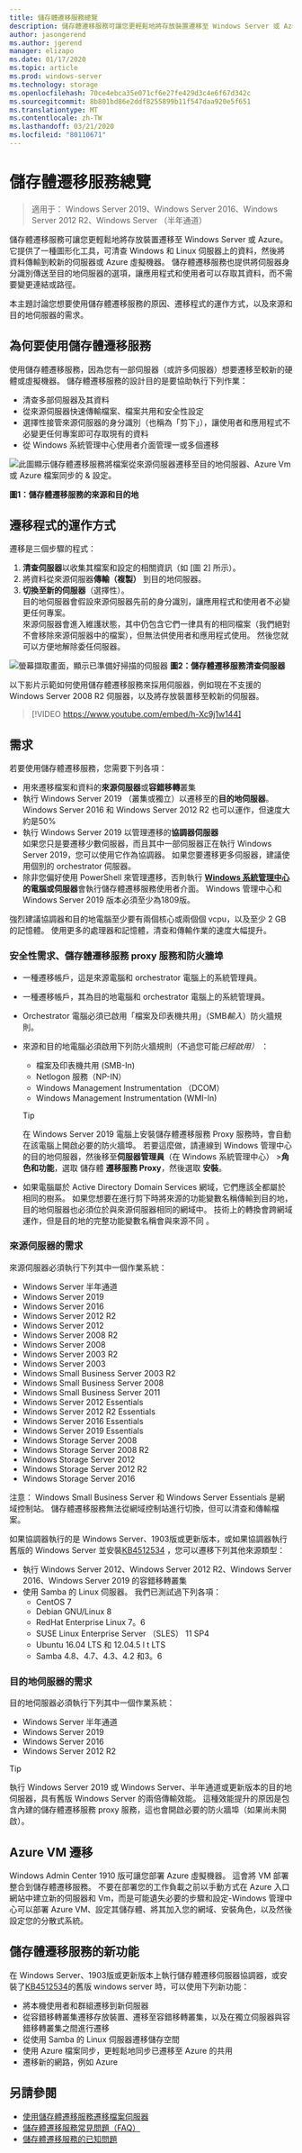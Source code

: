 ```yaml
---
title: 儲存體遷移服務總覽
description: 儲存體遷移服務可讓您更輕鬆地將存放裝置遷移至 Windows Server 或 Azure。 它提供了一種圖形化工具，可清查 Windows 和 Linux 伺服器上的資料，然後將資料傳輸到較新的伺服器或 Azure 虛擬機器。 儲存體遷移服務也提供將伺服器身分識別傳送至目的地伺服器的選項，讓應用程式和使用者可以存取其資料，而不需要變更連結或路徑。
author: jasongerend
ms.author: jgerend
manager: elizapo
ms.date: 01/17/2020
ms.topic: article
ms.prod: windows-server
ms.technology: storage
ms.openlocfilehash: 70ce4ebca35e071cf6e27fe429d3c4e6f67d342c
ms.sourcegitcommit: 8b801bd86e2ddf8255899b11f547daa920e5f651
ms.translationtype: MT
ms.contentlocale: zh-TW
ms.lasthandoff: 03/21/2020
ms.locfileid: "80110671"
---
```

# <a name="storage-migration-service-overview"></a>儲存體遷移服務總覽

>適用于： Windows Server 2019、Windows Server 2016、Windows Server 2012 R2、Windows Server （半年通道）

儲存體遷移服務可讓您更輕鬆地將存放裝置遷移至 Windows Server 或 Azure。 它提供了一種圖形化工具，可清查 Windows 和 Linux 伺服器上的資料，然後將資料傳輸到較新的伺服器或 Azure 虛擬機器。 儲存體遷移服務也提供將伺服器身分識別傳送至目的地伺服器的選項，讓應用程式和使用者可以存取其資料，而不需要變更連結或路徑。

本主題討論您想要使用儲存體遷移服務的原因、遷移程式的運作方式，以及來源和目的地伺服器的需求。

## <a name="why-use-storage-migration-service"></a>為何要使用儲存體遷移服務

使用儲存體遷移服務，因為您有一部伺服器（或許多伺服器）想要遷移至較新的硬體或虛擬機器。 儲存體遷移服務的設計目的是要協助執行下列作業：

- 清查多部伺服器及其資料
- 從來源伺服器快速傳輸檔案、檔案共用和安全性設定
- 選擇性接管來源伺服器的身分識別（也稱為「剪下」），讓使用者和應用程式不必變更任何專案即可存取現有的資料
- 從 Windows 系統管理中心使用者介面管理一或多個遷移

![此圖顯示儲存體遷移服務將檔案從來源伺服器遷移至目的地伺服器、Azure Vm 或 Azure 檔案同步的 & 設定。](media/overview/storage-migration-service-diagram.png)

**圖1：儲存體遷移服務的來源和目的地**

## <a name="how-the-migration-process-works"></a>遷移程式的運作方式

遷移是三個步驟的程式：

1. **清查伺服器**以收集其檔案和設定的相關資訊（如 [圖 2] 所示）。
2. 將資料從來源伺服器**傳輸（複製）** 到目的地伺服器。
3. **切換至新的伺服器**（選擇性）。<br>目的地伺服器會假設來源伺服器先前的身分識別，讓應用程式和使用者不必變更任何專案。 <br>來源伺服器會進入維護狀態，其中仍包含它們一律具有的相同檔案（我們絕對不會移除來源伺服器中的檔案），但無法供使用者和應用程式使用。 然後您就可以方便地解除委任伺服器。

![螢幕擷取畫面，顯示已準備好掃描的伺服器](media/migrate/inventory.png)
**圖2：儲存體遷移服務清查伺服器**

以下影片示範如何使用儲存體遷移服務來採用伺服器，例如現在不支援的 Windows Server 2008 R2 伺服器，以及將存放裝置移至較新的伺服器。

> [!VIDEO https://www.youtube.com/embed/h-Xc9j1w144]

## <a name="requirements"></a>需求

若要使用儲存體遷移服務，您需要下列各項：

- 用來遷移檔案和資料的**來源伺服器**或**容錯移轉**叢集
- 執行 Windows Server 2019 （叢集或獨立）以遷移至的**目的地伺服器**。 Windows Server 2016 和 Windows Server 2012 R2 也可以運作，但速度大約是50%
- 執行 Windows Server 2019 以管理遷移的**協調器伺服器**  <br>如果您只是要遷移少數伺服器，而且其中一部伺服器正在執行 Windows Server 2019，您可以使用它作為協調器。 如果您要遷移更多伺服器，建議使用個別的 orchestrator 伺服器。
- 除非您偏好使用 PowerShell 來管理遷移，否則執行 **[Windows 系統管理中心](../../manage/windows-admin-center/understand/windows-admin-center.md)的電腦或伺服器**會執行儲存體遷移服務使用者介面。 Windows 管理中心和 Windows Server 2019 版本必須至少為1809版。

強烈建議協調器和目的地電腦至少要有兩個核心或兩個個 vcpu，以及至少 2 GB 的記憶體。 使用更多的處理器和記憶體，清查和傳輸作業的速度大幅提升。

### <a name="security-requirements-the-storage-migration-service-proxy-service-and-firewall-ports"></a>安全性需求、儲存體遷移服務 proxy 服務和防火牆埠

- 一種遷移帳戶，這是來源電腦和 orchestrator 電腦上的系統管理員。
- 一種遷移帳戶，其為目的地電腦和 orchestrator 電腦上的系統管理員。
- Orchestrator 電腦必須已啟用「檔案及印表機共用」（SMB*輸入*）防火牆規則。
- 來源和目的地電腦必須啟用下列防火牆規則（不過您可能*已經啟用）* ：
  - 檔案及印表機共用 (SMB-In)
  - Netlogon 服務（NP-IN）
  - Windows Management Instrumentation （DCOM）
  - Windows Management Instrumentation (WMI-In)
  
  > [!TIP]
  > 在 Windows Server 2019 電腦上安裝儲存體遷移服務 Proxy 服務時，會自動在該電腦上開啟必要的防火牆埠。 若要這麼做，請連線到 Windows 管理中心的目的地伺服器，然後移至**伺服器管理員**（在 Windows 系統管理中心） >**角色和功能**，選取 儲存體 **遷移服務 Proxy**，然後選取 **安裝**。


- 如果電腦屬於 Active Directory Domain Services 網域，它們應該全都屬於相同的樹系。 如果您想要在進行剪下時將來源的功能變數名稱傳輸到目的地，目的地伺服器也必須位於與來源伺服器相同的網域中。 技術上的轉換會跨網域運作，但是目的地的完整功能變數名稱會與來源不同 。

### <a name="requirements-for-source-servers"></a>來源伺服器的需求

來源伺服器必須執行下列其中一個作業系統：

- Windows Server 半年通道
- Windows Server 2019
- Windows Server 2016
- Windows Server 2012 R2
- Windows Server 2012
- Windows Server 2008 R2
- Windows Server 2008
- Windows Server 2003 R2
- Windows Server 2003
- Windows Small Business Server 2003 R2
- Windows Small Business Server 2008
- Windows Small Business Server 2011
- Windows Server 2012 Essentials
- Windows Server 2012 R2 Essentials
- Windows Server 2016 Essentials
- Windows Server 2019 Essentials
- Windows Storage Server 2008
- Windows Storage Server 2008 R2
- Windows Storage Server 2012
- Windows Storage Server 2012 R2
- Windows Storage Server 2016

注意： Windows Small Business Server 和 Windows Server Essentials 是網域控制站。 儲存體遷移服務無法從網域控制站進行切換，但可以清查和傳輸檔案。   

如果協調器執行的是 Windows Server、1903版或更新版本，或如果協調器執行舊版的 Windows Server 並安裝[KB4512534](https://support.microsoft.com/help/4512534/windows-10-update-kb4512534) ，您可以遷移下列其他來源類型：

- 執行 Windows Server 2012、Windows Server 2012 R2、Windows Server 2016、Windows Server 2019 的容錯移轉叢集
- 使用 Samba 的 Linux 伺服器。 我們已測試過下列各項：
    - CentOS 7
    - Debian GNU/Linux 8
    - RedHat Enterprise Linux 7。6
    - SUSE Linux Enterprise Server （SLES） 11 SP4
    - Ubuntu 16.04 LTS 和 12.04.5 l t LTS
    - Samba 4.8、4.7、4.3、4.2 和3。6

### <a name="requirements-for-destination-servers"></a>目的地伺服器的需求

目的地伺服器必須執行下列其中一個作業系統：

- Windows Server 半年通道
- Windows Server 2019
- Windows Server 2016
- Windows Server 2012 R2

> [!TIP]
> 執行 Windows Server 2019 或 Windows Server、半年通道或更新版本的目的地伺服器，具有舊版 Windows Server 的兩倍傳輸效能。 這種效能提升的原因是包含內建的儲存體遷移服務 proxy 服務，這也會開啟必要的防火牆埠（如果尚未開啟）。

## <a name="azure-vm-migration"></a>Azure VM 遷移

Windows Admin Center 1910 版可讓您部署 Azure 虛擬機器。 這會將 VM 部署整合到儲存體遷移服務。 不要在部署您的工作負載之前以手動方式在 Azure 入口網站中建立新的伺服器和 Vm，而是可能遺失必要的步驟和設定-Windows 管理中心可以部署 Azure VM、設定其儲存體、將其加入您的網域、安裝角色，以及然後設定您的分散式系統。 

## <a name="whats-new-in-storage-migration-service"></a>儲存體遷移服務的新功能

在 Windows Server、1903版或更新版本上執行儲存體遷移伺服器協調器，或安裝了[KB4512534](https://support.microsoft.com/help/4512534/windows-10-update-kb4512534)的舊版 windows server 時，可以使用下列新功能：

- 將本機使用者和群組遷移到新伺服器
- 從容錯移轉叢集遷移存放裝置、遷移至容錯移轉叢集，以及在獨立伺服器與容錯移轉叢集之間進行遷移
- 從使用 Samba 的 Linux 伺服器遷移儲存空間
- 使用 Azure 檔案同步，更輕鬆地同步已遷移至 Azure 的共用
- 遷移新的網路，例如 Azure

## <a name="see-also"></a>另請參閱

- [使用儲存體遷移服務遷移檔案伺服器](migrate-data.md)
- [儲存體遷移服務常見問題（FAQ）](faq.md)
- [儲存體遷移服務的已知問題](known-issues.md)

